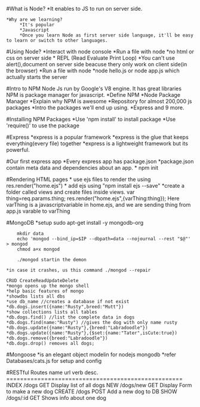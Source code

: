 #What is Node?
    *It enables to JS to run on server side.
    
    *Why are we learning?
         *It's popular
         *Javascript
         *Once you learn Node as first server side language, it'll be easy to learn or switch to other languages.


#Using Node?
    *Interact with node console
        *Run a file with node 
        *no html or css on server side
        * REPL (Read Evaluate Print Loop)
        *You can't use alert(),document on server side beacuse thery only work on client side(in the browser)
    *Run a file with node
        *node hello.js or node app.js which actually starts the server

#Intro to NPM
Node Js run by Google's V8 engine. It has great libraries 
NPM is package manager for javascript. 
    *Define NPM
        *Node Package Manager
    *Explain why NPM is awesome
        *Repository for almost 200,000 js packages
    *Intro the packages we'll end up using.
        *Express and 9 more.
        
#Installing NPM Packages
    *Use 'npm install' to install package
    *Use 'require()' to use the package
    
#Express
    *express is a popular framework
    *express is the glue that keeps everything(every file) together
    *express is a lightweight framework but its powerful.
    
#Our first express app
    *Every express app has package.json
    *package.json contain meta data and dependencies about an app.
    * npm init
    
#Rendering HTML pages
    * use ejs files to render the using res.render("home.ejs")
    * add ejs using "npm install ejs --save"
    *create a folder called views and create files inside views. 
    var thing=req.params.thing;
    res.render("home.ejs",{varThing:thing});
    Here varThing is a javascriptvariable in home.ejs, and we are sending thing from app.js varable to varThing
    
#MongoDB
    *setup 
        sudo apt-get install -y mongodb-org
        
        mkdir data
        echo 'mongod --bind_ip=$IP --dbpath=data --nojournal --rest "$@"' > mongod
        chmod a+x mongod    
        
        ./mongod startin the demon
        
    *in case it crashes, us this command ./mongod --repair
    
    CRUD CreateReadUpdateDelete    
    *mongo opens up the mongo shell
    *help basic features of mongo
    *showdbs lists all dbs
    *use db_name //creates a database if not exist
    *db.dogs.insert({name:"Rusty",breed:"Mutt"})
    *show collections lists all tables
    *db.dogs.find() //list the complete data in dogs
    *db.dogs.find(name:"Rusty") //gives the dog with only name rusty
    *db.dogs.update({name:"Rusty"},{breed:"Labradoodle"})
    *db.dogs.update({name:"Rusty"},{$set:{name:"Tater",isCute:true})
    *db.dogs.remove({breed:"Labradoodle"})
    *db.dogs.drop() removes all dogs;
    
#Mongoose
    *is an elegant object modelin for nodejs mongodb
    *refer Databases/cats.js for setup and config
    
#RESTful Routes
    name     url        verb    desc.
    ===================================================
    INDEX   /dogs       GET     Display list of all dogs
    NEW     /dogs/new   GET     Display Form to make a new dog
    CREATE  /dogs       POST    Add a new dog to DB
    SHOW    /dogs/:id   GET     Shows info about one dog
    
    